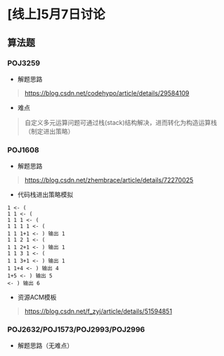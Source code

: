 # [线上]5月7日讨论
## 算法题
### POJ3259
* 解题思路
> https://blog.csdn.net/codehypo/article/details/29584109
* 难点
> 自定义多元运算问题可通过栈(stack)结构解决，进而转化为构造运算栈（制定进出策略）
### POJ1608
* 解题思路
> https://blog.csdn.net/zhembrace/article/details/72270025
* 代码栈进出策略模拟
```
1 <- (
1 1 <- (
1 1 1 <- (
1 1 1 1 <- (
1 1 1+1 <- ) 输出 1 
1 1 2 1 <- (
1 1 2+1 <- ) 输出 1
1 1 3 1 <- (
1 1 3+1 <- ) 输出 1
1 1+4 <- ) 输出 4
1+5 <- ) 输出 5
<- ) 输出 6
```
* 资源ACM模板
>https://blog.csdn.net/f_zyj/article/details/51594851
### POJ2632/POJ1573/POJ2993/POJ2996
* 解题思路（无难点）
